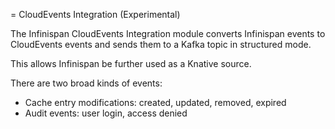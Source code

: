 = CloudEvents Integration (Experimental)

The Infinispan CloudEvents Integration module converts Infinispan events
to CloudEvents events and sends them to a Kafka topic in structured mode.

This allows Infinispan be further used as a Knative source.

There are two broad kinds of events:

* Cache entry modifications: created, updated, removed, expired
* Audit events: user login, access denied
